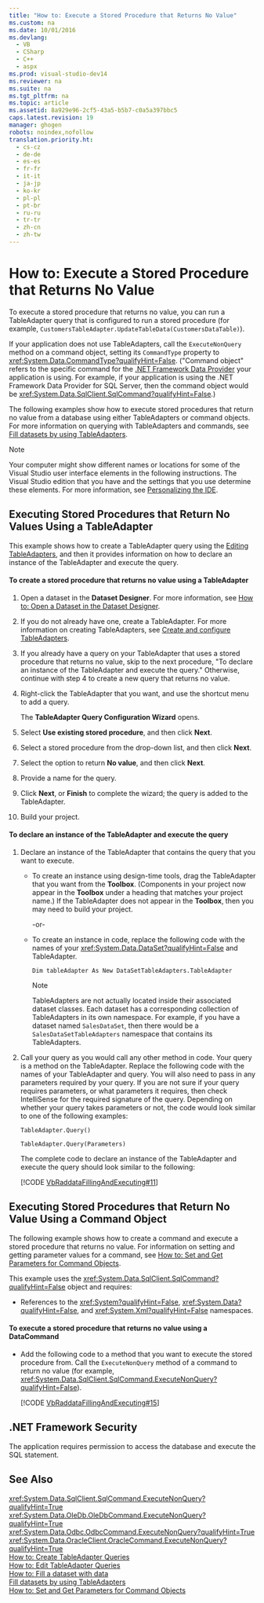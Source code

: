 ```yaml
---
title: "How to: Execute a Stored Procedure that Returns No Value"
ms.custom: na
ms.date: 10/01/2016
ms.devlang: 
  - VB
  - CSharp
  - C++
  - aspx
ms.prod: visual-studio-dev14
ms.reviewer: na
ms.suite: na
ms.tgt_pltfrm: na
ms.topic: article
ms.assetid: 8a929e96-2cf5-43a5-b5b7-c0a5a397bbc5
caps.latest.revision: 19
manager: ghogen
robots: noindex,nofollow
translation.priority.ht: 
  - cs-cz
  - de-de
  - es-es
  - fr-fr
  - it-it
  - ja-jp
  - ko-kr
  - pl-pl
  - pt-br
  - ru-ru
  - tr-tr
  - zh-cn
  - zh-tw
---
```

# How to: Execute a Stored Procedure that Returns No Value
To execute a stored procedure that returns no value, you can run a TableAdapter query that is configured to run a stored procedure (for example, `CustomersTableAdapter.UpdateTableData(CustomersDataTable)`).  
  
 If your application does not use TableAdapters, call the `ExecuteNonQuery` method on a command object, setting its `CommandType` property to <xref:System.Data.CommandType?qualifyHint=False>. ("Command object" refers to the specific command for the [.NET Framework Data Provider](../Topic/.NET%20Framework%20Data%20Providers.md) your application is using. For example, if your application is using the .NET Framework Data Provider for SQL Server, then the command object would be <xref:System.Data.SqlClient.SqlCommand?qualifyHint=False>.)  
  
 The following examples show how to execute stored procedures that return no value from a database using either TableAdapters or command objects. For more information on querying with TableAdapters and commands, see [Fill datasets by using TableAdapters](../VS_raddata/Fill-datasets-by-using-TableAdapters.md).  
  
 > [!NOTE]
>  Your computer might show different names or locations for some of the Visual Studio user interface elements in the following instructions. The Visual Studio edition that you have and the settings that you use determine these elements. For more information, see [Personalizing the  IDE](../VS_IDE/Personalizing-the-Visual-Studio-IDE.md).  
  
## Executing Stored Procedures that Return No Values Using a TableAdapter  
 This example shows how to create a TableAdapter query using the [Editing TableAdapters](../VS_raddata/Editing-TableAdapters.md), and then it provides information on how to declare an instance of the TableAdapter and execute the query.  
  
#### To create a stored procedure that returns no value using a TableAdapter  
  
1.  Open a dataset in the **Dataset Designer**. For more information, see [How to: Open a Dataset in the Dataset Designer](../Topic/How%20to:%20Open%20a%20Dataset%20in%20the%20Dataset%20Designer.md).  
  
2.  If you do not already have one, create a TableAdapter. For more information on creating TableAdapters, see [Create and configure TableAdapters](../VS_raddata/Create-and-configure-TableAdapters.md).  
  
3.  If you already have a query on your TableAdapter that uses a stored procedure that returns no value, skip to the next procedure, "To declare an instance of the TableAdapter and execute the query." Otherwise, continue with step 4 to create a new query that returns no value.  
  
4.  Right-click the TableAdapter that you want, and use the shortcut menu to add a query.  
  
     The **TableAdapter Query Configuration Wizard** opens.  
  
5.  Select **Use existing stored procedure**, and then click **Next**.  
  
6.  Select a stored procedure from the drop-down list, and then click **Next**.  
  
7.  Select the option to return **No value**, and then click **Next**.  
  
8.  Provide a name for the query.  
  
9. Click **Next**, or **Finish** to complete the wizard; the query is added to the TableAdapter.  
  
10. Build your project.  
  
#### To declare an instance of the TableAdapter and execute the query  
  
1.  Declare an instance of the TableAdapter that contains the query that you want to execute.  
  
    -   To create an instance using design-time tools, drag the TableAdapter that you want from the **Toolbox**. (Components in your project now appear in the **Toolbox** under a heading that matches your project name.) If the TableAdapter does not appear in the **Toolbox**, then you may need to build your project.  
  
         -or-  
  
    -   To create an instance in code, replace the following code with the names of your <xref:System.Data.DataSet?qualifyHint=False> and TableAdapter.  
  
         `Dim tableAdapter As New DataSetTableAdapters.TableAdapter`  
  
        > [!NOTE]
        >  TableAdapters are not actually located inside their associated dataset classes. Each dataset has a corresponding collection of TableAdapters in its own namespace. For example, if you have a dataset named `SalesDataSet`, then there would be a `SalesDataSetTableAdapters` namespace that contains its TableAdapters.  
  
2.  Call your query as you would call any other method in code. Your query is a method on the TableAdapter. Replace the following code with the names of your TableAdapter and query. You will also need to pass in any parameters required by your query. If you are not sure if your query requires parameters, or what parameters it requires, then check IntelliSense for the required signature of the query. Depending on whether your query takes parameters or not, the code would look similar to one of the following examples:  
  
     `TableAdapter.Query()`  
  
     `TableAdapter.Query(Parameters)`  
  
     The complete code to declare an instance of the TableAdapter and execute the query should look similar to the following:  
  
     [!CODE [VbRaddataFillingAndExecuting#11](../CodeSnippet/VS_Snippets_VBCSharp/VbRaddataFillingAndExecuting#11)]  
  
## Executing Stored Procedures that Return No Value Using a Command Object  
 The following example shows how to create a command and execute a stored procedure that returns no value. For information on setting and getting parameter values for a command, see [How to: Set and Get Parameters for Command Objects](../Topic/How%20to:%20Set%20and%20Get%20Parameters%20for%20Command%20Objects.md).  
  
 This example uses the <xref:System.Data.SqlClient.SqlCommand?qualifyHint=False> object and requires:  
  
-   References to the <xref:System?qualifyHint=False>, <xref:System.Data?qualifyHint=False>, and <xref:System.Xml?qualifyHint=False> namespaces.  
  
#### To execute a stored procedure that returns no value using a DataCommand  
  
-   Add the following code to a method that you want to execute the stored procedure from. Call the `ExecuteNonQuery` method of a command to return no value (for example, <xref:System.Data.SqlClient.SqlCommand.ExecuteNonQuery?qualifyHint=False>).  
  
     [!CODE [VbRaddataFillingAndExecuting#15](../CodeSnippet/VS_Snippets_VBCSharp/VbRaddataFillingAndExecuting#15)]  
  
## .NET Framework Security  
 The application requires permission to access the database and execute the SQL statement.  
  
## See Also  
 <xref:System.Data.SqlClient.SqlCommand.ExecuteNonQuery?qualifyHint=True>   
 <xref:System.Data.OleDb.OleDbCommand.ExecuteNonQuery?qualifyHint=True>   
 <xref:System.Data.Odbc.OdbcCommand.ExecuteNonQuery?qualifyHint=True>   
 <xref:System.Data.OracleClient.OracleCommand.ExecuteNonQuery?qualifyHint=True>   
 [How to: Create TableAdapter Queries](../VS_raddata/How-to--Create-TableAdapter-Queries.md)   
 [How to: Edit TableAdapter Queries](../VS_raddata/How-to--Edit-TableAdapter-Queries.md)   
 [How to: Fill a dataset with data](../VS_raddata/How-to--Fill-a-dataset-with-data.md)   
 [Fill datasets by using TableAdapters](../VS_raddata/Fill-datasets-by-using-TableAdapters.md)   
 [How to: Set and Get Parameters for Command Objects](../Topic/How%20to:%20Set%20and%20Get%20Parameters%20for%20Command%20Objects.md)